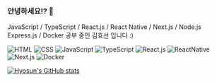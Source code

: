 ### 안녕하세요!? 👋

JavaScript / TypeScript /
React.js / React Native / Next.js /
Node.js Express.js / Docker 공부 중인 김효선 입니다 :)

![HTML](https://img.shields.io/badge/-HTML-orange)
![CSS](https://img.shields.io/badge/-CSS-yellowgreen)
![JavaScript](https://img.shields.io/badge/-JavaScript-yellow)
![TypeScript](https://img.shields.io/badge/-TypeScript-red)
![React.js](https://img.shields.io/badge/-React.js-blue)
![ReactNative](https://img.shields.io/badge/-ReactNative-blue)
![Next.js](https://img.shields.io/badge/-Next.js-white)
![Docker](https://img.shields.io/badge/-Docker-darkblue)

[![Hyosun's GitHub stats](https://github-readme-stats.vercel.app/api?username=Khyosunny&show_icons=true&theme=dark)](https://github.com/Khyosunny/github-readme-stats)
<!--
**Khyosunny/Khyosunny** is a ✨ _special_ ✨ repository because its `README.md` (this file) appears on your GitHub profile.

Here are some ideas to get you started:

- 🔭 I’m currently working on ...
- 🌱 I’m currently learning ...
- 👯 I’m looking to collaborate on ...
- 🤔 I’m looking for help with ...
- 💬 Ask me about ...
- 📫 How to reach me: ...
- 😄 Pronouns: ...
- ⚡ Fun fact: ...
-->
